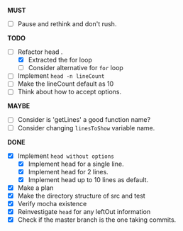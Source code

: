 **MUST**
- [ ] Pause and rethink and don't rush.

**TODO**

- [ ] Refactor head .
  - [x] Extracted the for loop
  - [ ] Consider alternative for `for` loop
- [ ] Implement `head -n lineCount` 
- [ ] Make the lineCount default as 10
- [ ] Think about how to accept options.

**MAYBE**

- [ ] Consider is 'getLines' a good function name?
- [ ] Consider changing `linesToShow` variable name.

**DONE**

- [x] Implement `head without options`
  - [x] Implement head for a single line.
  - [x] Implement head for 2 lines.
  - [x] Implement head up to 10 lines as default.
- [x] Make a plan
- [x] Make the directory structure of src and test
- [x] Verify mocha existence
- [x] Reinvestigate `head` for any leftOut information
- [x] Check if the master branch is the one taking commits.
